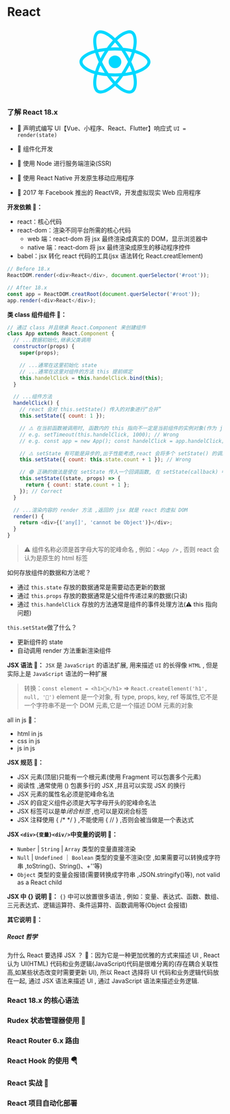 # React

<p align="center"><svg xmlns="http://www.w3.org/2000/svg" xmlns:xlink="http://www.w3.org/1999/xlink" aria-hidden="true" role="img" class="iconify iconify--logos" width="165.93" height="162" preserveAspectRatio="xMidYMid meet" viewBox="0 0 256 228"><path fill="#00D8FF" d="M210.483 73.824a171.49 171.49 0 0 0-8.24-2.597c.465-1.9.893-3.777 1.273-5.621c6.238-30.281 2.16-54.676-11.769-62.708c-13.355-7.7-35.196.329-57.254 19.526a171.23 171.23 0 0 0-6.375 5.848a155.866 155.866 0 0 0-4.241-3.917C100.759 3.829 77.587-4.822 63.673 3.233C50.33 10.957 46.379 33.89 51.995 62.588a170.974 170.974 0 0 0 1.892 8.48c-3.28.932-6.445 1.924-9.474 2.98C17.309 83.498 0 98.307 0 113.668c0 15.865 18.582 31.778 46.812 41.427a145.52 145.52 0 0 0 6.921 2.165a167.467 167.467 0 0 0-2.01 9.138c-5.354 28.2-1.173 50.591 12.134 58.266c13.744 7.926 36.812-.22 59.273-19.855a145.567 145.567 0 0 0 5.342-4.923a168.064 168.064 0 0 0 6.92 6.314c21.758 18.722 43.246 26.282 56.54 18.586c13.731-7.949 18.194-32.003 12.4-61.268a145.016 145.016 0 0 0-1.535-6.842c1.62-.48 3.21-.974 4.76-1.488c29.348-9.723 48.443-25.443 48.443-41.52c0-15.417-17.868-30.326-45.517-39.844Zm-6.365 70.984c-1.4.463-2.836.91-4.3 1.345c-3.24-10.257-7.612-21.163-12.963-32.432c5.106-11 9.31-21.767 12.459-31.957c2.619.758 5.16 1.557 7.61 2.4c23.69 8.156 38.14 20.213 38.14 29.504c0 9.896-15.606 22.743-40.946 31.14Zm-10.514 20.834c2.562 12.94 2.927 24.64 1.23 33.787c-1.524 8.219-4.59 13.698-8.382 15.893c-8.067 4.67-25.32-1.4-43.927-17.412a156.726 156.726 0 0 1-6.437-5.87c7.214-7.889 14.423-17.06 21.459-27.246c12.376-1.098 24.068-2.894 34.671-5.345a134.17 134.17 0 0 1 1.386 6.193ZM87.276 214.515c-7.882 2.783-14.16 2.863-17.955.675c-8.075-4.657-11.432-22.636-6.853-46.752a156.923 156.923 0 0 1 1.869-8.499c10.486 2.32 22.093 3.988 34.498 4.994c7.084 9.967 14.501 19.128 21.976 27.15a134.668 134.668 0 0 1-4.877 4.492c-9.933 8.682-19.886 14.842-28.658 17.94ZM50.35 144.747c-12.483-4.267-22.792-9.812-29.858-15.863c-6.35-5.437-9.555-10.836-9.555-15.216c0-9.322 13.897-21.212 37.076-29.293c2.813-.98 5.757-1.905 8.812-2.773c3.204 10.42 7.406 21.315 12.477 32.332c-5.137 11.18-9.399 22.249-12.634 32.792a134.718 134.718 0 0 1-6.318-1.979Zm12.378-84.26c-4.811-24.587-1.616-43.134 6.425-47.789c8.564-4.958 27.502 2.111 47.463 19.835a144.318 144.318 0 0 1 3.841 3.545c-7.438 7.987-14.787 17.08-21.808 26.988c-12.04 1.116-23.565 2.908-34.161 5.309a160.342 160.342 0 0 1-1.76-7.887Zm110.427 27.268a347.8 347.8 0 0 0-7.785-12.803c8.168 1.033 15.994 2.404 23.343 4.08c-2.206 7.072-4.956 14.465-8.193 22.045a381.151 381.151 0 0 0-7.365-13.322Zm-45.032-43.861c5.044 5.465 10.096 11.566 15.065 18.186a322.04 322.04 0 0 0-30.257-.006c4.974-6.559 10.069-12.652 15.192-18.18ZM82.802 87.83a323.167 323.167 0 0 0-7.227 13.238c-3.184-7.553-5.909-14.98-8.134-22.152c7.304-1.634 15.093-2.97 23.209-3.984a321.524 321.524 0 0 0-7.848 12.897Zm8.081 65.352c-8.385-.936-16.291-2.203-23.593-3.793c2.26-7.3 5.045-14.885 8.298-22.6a321.187 321.187 0 0 0 7.257 13.246c2.594 4.48 5.28 8.868 8.038 13.147Zm37.542 31.03c-5.184-5.592-10.354-11.779-15.403-18.433c4.902.192 9.899.29 14.978.29c5.218 0 10.376-.117 15.453-.343c-4.985 6.774-10.018 12.97-15.028 18.486Zm52.198-57.817c3.422 7.8 6.306 15.345 8.596 22.52c-7.422 1.694-15.436 3.058-23.88 4.071a382.417 382.417 0 0 0 7.859-13.026a347.403 347.403 0 0 0 7.425-13.565Zm-16.898 8.101a358.557 358.557 0 0 1-12.281 19.815a329.4 329.4 0 0 1-23.444.823c-7.967 0-15.716-.248-23.178-.732a310.202 310.202 0 0 1-12.513-19.846h.001a307.41 307.41 0 0 1-10.923-20.627a310.278 310.278 0 0 1 10.89-20.637l-.001.001a307.318 307.318 0 0 1 12.413-19.761c7.613-.576 15.42-.876 23.31-.876H128c7.926 0 15.743.303 23.354.883a329.357 329.357 0 0 1 12.335 19.695a358.489 358.489 0 0 1 11.036 20.54a329.472 329.472 0 0 1-11 20.722Zm22.56-122.124c8.572 4.944 11.906 24.881 6.52 51.026c-.344 1.668-.73 3.367-1.15 5.09c-10.622-2.452-22.155-4.275-34.23-5.408c-7.034-10.017-14.323-19.124-21.64-27.008a160.789 160.789 0 0 1 5.888-5.4c18.9-16.447 36.564-22.941 44.612-18.3ZM128 90.808c12.625 0 22.86 10.235 22.86 22.86s-10.235 22.86-22.86 22.86s-22.86-10.235-22.86-22.86s10.235-22.86 22.86-22.86Z"></path></svg></p>

### 了解 React 18.x

- 🎢 声明式编写 UI【Vue、小程序、React、Flutter】响应式 `UI = render(state)`
- 🛟 组件化开发

- 🛵 使用 Node 进行服务端渲染(SSR)
- 🚁 使用 React Native 开发原生移动应用程序
- 🎑 2017 年 Facebook 推出的 ReactVR，开发虚拟现实 Web 应用程序

**开发依赖 📝：**

- react：核心代码
- react-dom：渲染不同平台所需的核心代码
  - web 端：react-dom 将 jsx 最终渲染成真实的 DOM，显示浏览器中
  - native 端：react-dom 将 jsx 最终渲染成原生的移动程序控件
- babel：jsx 转化 react 代码的工具(jsx 语法转化 React.creatElement)

```js
// Before 18.x
ReactDOM.render(<div>React</div>, document.querSelector('#root'));

// After 18.x
const app = ReactDOM.creatRoot(document.querSelector('#root'));
app.render(<div>React</div>);
```

**类 class 组件组件 📖：**

```js
// 通过 class 并且继承 React.Component 来创建组件
class App extends React.Component {
  // ...数据初始化,继承父类调用
  constructor(props) {
    super(props);

    // ...通常在这里初始化 state
    // ...通常在这里对组件的方法 this 提前绑定
    this.handelClick = this.handelClick.bind(this);
  }

  // ...组件方法
  handelClick() {
    // react 会对 this.setState() 传入的对象进行“合并”
    this.setState({ count: 1 });

    // ⚠️ 在当前函数被调用时, 函数内的 this 指向不一定是当前组件的实例对象(作为 jsx 方法回调默认是 undefined), 所以需要手动绑定 this, 或者使用 react 的实验性语法 class fields handelClick = () => {}
    // e.g. setTimeout(this.handelClick, 1000); // Wrong
    // e.g. const app = new App(); const handelClick = app.handelClick; handelClick(); this 指向就不是 App 的实例对象

    // ⚠️ setState 有可能是异步的,出于性能考虑,react 会将多个 setState() 的调用合并成一个,所以在这里不能依赖 this.state.count 的值来更新
    this.setState({ count: this.state.count + 1 }); // Wrong

    // 🟢 正确的做法是使在 setState 传入一个回调函数, 在 setState(callback) 中, callback 的第一个参数是上一次的 state, 第二个参数是上一次的 props
    this.setState((state, props) => {
      return { count: state.count + 1 };
    }); // Correct
  }

  // ...渲染内容的 render 方法 ,返回的 jsx 就是 react 的虚拟 DOM
  render() {
    return <div>{('any[]', 'cannot be Object')}</div>;
  }
}
```

> ⚠️ 组件名称必须是首字母大写的驼峰命名 , 例如：`<App />` , 否则 react 会认为是原生的 html 标签

如何存放组件的数据和方法呢？

- 通过 `this.state` 存放的数据通常是需要动态更新的数据
- 通过 `this.props` 存放的数据通常是父组件传递过来的数据(只读)
- 通过 `this.handelClick` 存放的方法通常是组件的事件处理方法(⚠️ this 指向问题)

`this.setState`做了什么？

- 更新组件的 state
- 自动调用 render 方法重新渲染组件

**JSX 语法 🎲：**
`JSX` 是 `JavaScript` 的语法扩展, 用来描述 `UI` 的长得像 `HTML` , 但是实际上是 `JavaScript` 语法的一种扩展

> 转换：`const element = <h1>🚣</h1>` => `React.createElement('h1', null, '🚣')`
> element 是一个对象, 有 type, props, key, ref 等属性,它不是一个字符串不是一个 DOM 元素,它是一个描述 DOM 元素的对象

all in js 🎷：

- html in js
- css in js
- js in js

**JSX 规范 🎨：**

- JSX 元素(顶层)只能有一个根元素(使用 Fragment 可以包裹多个元素)
- 阅读性 ,通常使用 () 包裹多行的 JSX ,并且可以实现 JSX 的换行
- JSX 元素的属性名必须是驼峰命名法
- JSX 的自定义组件必须是大写字母开头的驼峰命名法
- JSX 标签可以是单*闭合标签* ,也可以是双闭合标签
- JSX 注释使用 { /\* \*/ } ,不能使用 { // } ,否则会被当做是一个表达式

**JSX `<div>{变量}<div/>`中变量的说明 🎯：**

- `Number` | `String` | `Array` 类型的变量直接渲染
- `Null` | `Undefined` ｜ `Boolean` 类型的变量不渲染(空 ,如果需要可以转换成字符串 ,toString()、String()、+''等)
- `Object` 类型的变量会报错(需要转换成字符串 ,JSON.stringify()等), not valid as a React child

**JSX 中 {} 说明 🎯：**
`{}` 中可以放置很多语法 , 例如：变量、表达式、函数、数组、三元表达式、逻辑运算符、条件运算符、函数调用等(Object 会报错)

**其它说明 🎯：**

##### React 哲学

为什么 React 要选择 JSX ？
🎤：因为它是一种更加优雅的方式来描述 UI , React 认为 UI(HTML) 代码和业务逻辑(JavaScript)代码是很难分离的(存在耦合关联性高,如某些状态改变时需要更新 UI), 所以 React 选择将 UI 代码和业务逻辑代码放在一起, 通过 JSX 语法来描述 UI , 通过 JavaScript 语法来描述业务逻辑.

### React 18.x 的核心语法

### Rudex 状态管理器使用 🥽

### React Router 6.x 路由

### React Hook 的使用 🪂

### React 实战 🛴

### React 项目自动化部署

```

```
